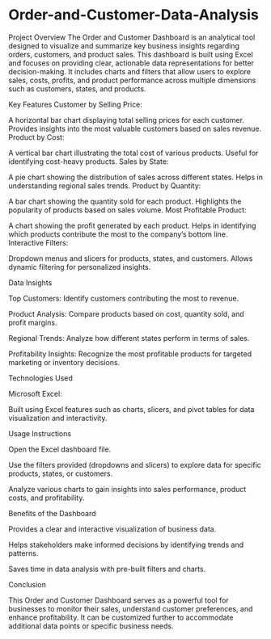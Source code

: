 # Order-and-Customer-Data-Analysis

Project Overview
The Order and Customer Dashboard is an analytical tool designed to visualize and summarize key business insights regarding orders, customers, and product sales. This dashboard is built using Excel and focuses on providing clear, actionable data representations for better decision-making. It includes charts and filters that allow users to explore sales, costs, profits, and product performance across multiple dimensions such as customers, states, and products.


Key Features
Customer by Selling Price:


A horizontal bar chart displaying total selling prices for each customer.
Provides insights into the most valuable customers based on sales revenue.
Product by Cost:

A vertical bar chart illustrating the total cost of various products.
Useful for identifying cost-heavy products.
Sales by State:

A pie chart showing the distribution of sales across different states.
Helps in understanding regional sales trends.
Product by Quantity:

A bar chart showing the quantity sold for each product.
Highlights the popularity of products based on sales volume.
Most Profitable Product:

A chart showing the profit generated by each product.
Helps in identifying which products contribute the most to the company’s bottom line.
Interactive Filters:

Dropdown menus and slicers for products, states, and customers.
Allows dynamic filtering for personalized insights.


Data Insights

Top Customers: Identify customers contributing the most to revenue.

Product Analysis: Compare products based on cost, quantity sold, and profit margins.

Regional Trends: Analyze how different states perform in terms of sales.

Profitability Insights: Recognize the most profitable products for targeted marketing or inventory decisions.

Technologies Used

Microsoft Excel:

Built using Excel features such as charts, slicers, and pivot tables for data visualization and interactivity.


Usage Instructions

Open the Excel dashboard file.

Use the filters provided (dropdowns and slicers) to explore data for specific products, states, or customers.

Analyze various charts to gain insights into sales performance, product costs, and profitability.

Benefits of the Dashboard

Provides a clear and interactive visualization of business data.

Helps stakeholders make informed decisions by identifying trends and patterns.

Saves time in data analysis with pre-built filters and charts.

Conclusion

This Order and Customer Dashboard serves as a powerful tool for businesses to monitor their sales, understand customer preferences, and enhance profitability. It can be customized further to accommodate additional data points or specific business needs.
